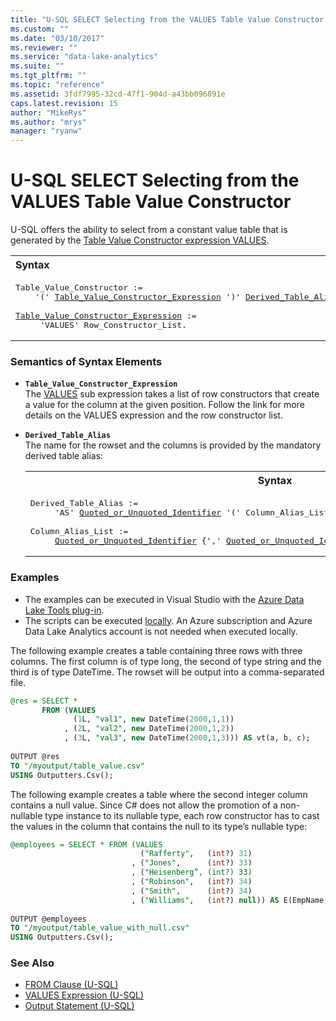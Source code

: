 ```yaml
---
title: "U-SQL SELECT Selecting from the VALUES Table Value Constructor | Microsoft Docs"
ms.custom: ""
ms.date: "03/10/2017"
ms.reviewer: ""
ms.service: "data-lake-analytics"
ms.suite: ""
ms.tgt_pltfrm: ""
ms.topic: "reference"
ms.assetid: 3fdf7995-32cd-47f1-904d-a43bb096891e
caps.latest.revision: 15
author: "MikeRys"
ms.author: "mrys"
manager: "ryanw"
---
```

# U-SQL SELECT Selecting from the VALUES Table Value Constructor
U-SQL offers the ability to select from a constant value table that is generated by the [Table Value Constructor expression VALUES](values-expression-u-sql.md).  
  
<table><th align="left">Syntax</th><tr><td><pre>
Table_Value_Constructor :=                                                                               
    '(' <a href="#tbl_vce">Table_Value_Constructor_Expression</a> ')' <a href="#dta">Derived_Table_Alias</a>.<br />
<a href="#tbl_vce">Table_Value_Constructor_Expression</a> :=  
     'VALUES' Row_Constructor_List.  
</pre></td></tr></table>

### Semantics of Syntax Elements    
- <a name="tbl_vce"></a>**`Table_Value_Constructor_Expression`**   
  The [VALUES](values-expression-u-sql.md) sub expression takes a list of row constructors that create a value for the column at the given position. Follow the link for more details on the VALUES expression and the row constructor list.  
  
- <a name="dta"></a>**`Derived_Table_Alias`**    
  The name for the rowset and the columns is provided by the mandatory derived table alias:  
  <table><th>Syntax</th><tr><td><pre>
  Derived_Table_Alias :=                                                                              
       'AS' <a href="u-sql-identifiers.md">Quoted_or_Unquoted_Identifier</a> '(' Column_Alias_List ')'.<br />
  Column_Alias_List :=   
       <a href="u-sql-identifiers.md">Quoted_or_Unquoted_Identifier</a> {',' <a href="u-sql-identifiers.md">Quoted_or_Unquoted_Identifier</a>}.  
  </pre></td></tr></table>
  
### Examples
- The examples can be executed in Visual Studio with the [Azure Data Lake Tools plug-in](https://www.microsoft.com/download/details.aspx?id=49504).  
- The scripts can be executed [locally](https://docs.microsoft.com/azure/data-lake-analytics/data-lake-analytics-data-lake-tools-get-started#run-u-sql-locally).  An Azure subscription and Azure Data Lake Analytics account is not needed when executed locally.
   
The following example creates a table containing three rows with three columns. The first column is of type long, the second of type string and the third is of type DateTime. The rowset will be output into a comma-separated file.
  
```sql
@res = SELECT *   
       FROM (VALUES  
              (1L, "val1", new DateTime(2000,1,1))  
            , (2L, "val2", new DateTime(2000,1,2))  
            , (3L, "val3", new DateTime(2000,1,3))) AS vt(a, b, c);  
            
OUTPUT @res   
TO "/myoutput/table_value.csv"  
USING Outputters.Csv();
```
  
The following example creates a table where the second integer column contains a null value. Since C# does not allow the promotion of a non-nullable type instance to its nullable type, each row constructor has to cast the values in the column that contains the null to its type’s nullable type:  
  
```sql
@employees = SELECT * FROM (VALUES  
                             ("Rafferty",   (int?) 31)  
                           , ("Jones",      (int?) 33)  
                           , ("Heisenberg”, (int?) 33)  
                           , ("Robinson",   (int?) 34)  
                           , ("Smith",      (int?) 34)  
                           , ("Williams",   (int?) null)) AS E(EmpName, DepID);  
                           
OUTPUT @employees  
TO "/myoutput/table_value_with_null.csv"  
USING Outputters.Csv();
```
  
### See Also    
* [FROM Clause (U-SQL)](from-clause-u-sql.md)  
* [VALUES Expression (U-SQL)](values-expression-u-sql.md)  
* [Output Statement (U-SQL)](output-statement-u-sql.md)  
